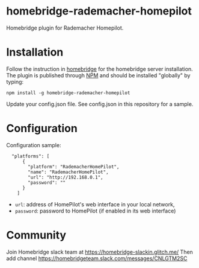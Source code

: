 # homebridge-rademacher-homepilot
Homebridge plugin for Rademacher Homepilot.

# Installation
Follow the instruction in [homebridge](https://www.npmjs.com/package/homebridge) for the homebridge server installation.
The plugin is published through [NPM](https://www.npmjs.com/package/homebridge-rademacher-homepilot) and should be installed "globally" by typing:
```
npm install -g homebridge-rademacher-homepilot
```
Update your config.json file. See config.json in this repository for a sample.

# Configuration

Configuration sample:
```
  "platforms": [
      {
        "platform": "RademacherHomePilot",
        "name": "RademacherHomePilot",
        "url": "http://192.168.0.1",
        "password": ""
      }
    ]
```

* `url`: address of HomePilot's web interface in your local network,
* `password`: password to HomePilot (if enabled in its web interface)

# Community

Join Homebridge slack team at https://homebridge-slackin.glitch.me/
Then add channel https://homebridgeteam.slack.com/messages/CNLGTM2SC

